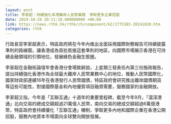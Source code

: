 ```yaml
---
layout: post
title: 李家超：持續強化本港離岸人民幣業務　爭取更多企業招股
date: 2024-10-20 20:11:18.000000000 +08:00
link: https://news.rthk.hk/rthk/ch/component/k2/1775383-20241020.htm
categories: rthk
---
```


行政長官李家超表示，特區政府將在今年內推出全面採用國際財務報告可持續披露準則的路線圖，讓香港成為首批銜接這套準則的地區，向國際市場展示香港在可持續金融領域的引領地位，發展綠色金融生態圈。

李家超在金融街論壇年會香港分會場致辭說，上星期三發表任內第三份施政報告，提出持續強化香港作為全球最大離岸人民幣業務中心的地位，推動人民幣國際化，國家財政部連續16年在香港發行人民幣國債，特區政府會研究推出離岸國債期貨等這些可能性，對接國際基金和內地優質項目融資需要，服務國家的金融開放。

李家超又指，今年是「互聯互通」十週年的重要里程碑，截至今年9月，「滬深港通」北向交易的總成交額超過21萬億人民幣，南向交易的總成交額超過6萬億港幣，特區政府會持續優化「互聯互通」機制，爭取更多內地和國際企業在香港公開招股，服務內地資本市場面向全球雙向開放發展。
